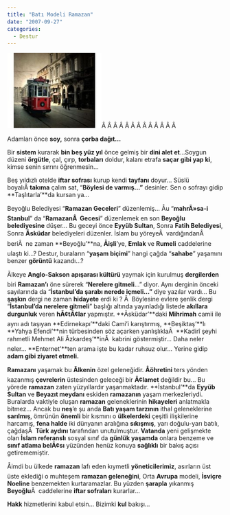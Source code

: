 ```yaml
---
title: "Batı Modeli Ramazan"
date: "2007-09-27"
categories: 
  - Destur
---
```


[![793.jpg](../uploads/2007/09/793.jpg)](../uploads/2007/09/793.jpg "793.jpg")Â Â Â Â Â Â Â Â Â Â Â Â Â 

Adamları önce **soy,** sonra **çorba dağıt...**

Bir **sistem** kurarak **bin beş yüz yıl** önce gelmiş bir **dini alet et**...Soygun düzeni **örgütle**, çal, çırp, **torbaları** doldur, kalanı etrafa **saçar gibi yap ki**, kimse senin sırrını öğrenmesin...

Beş yıldızlı otelde **iftar sofrası** kurup kendi **tayfanı** doyur... Süslü boyalıÂ **takıma** çalım sat, “**Böylesi de varmış...”** desinler. Sen o sofrayı gidip **Taşlıtarla’**da kursan ya...

Beyoğlu Belediyesi “**Ramazan Geceleri**” düzenlemiş... Åu “**mahrÃ»sa-i Stanbul**” da “**RamazanÂ  Gecesi**” düzenlemek en son **Beyoğlu belediyesine** düşer... Bu geceyi önce **Eyyüb Sultan**, Sonra **Fatih Belediyesi**, Sonra **Ãsküdar** belediyeleri düzenler. İslam bu yöreyeÂ  vardığındanÂ  beriÂ  ne zaman **Beyoğlu’**na, **Åişli**’ye, **Emlak** ve **Rumeli** caddelerine ulaştı ki...? Destur, buraların “**yaşam biçimi**” hangi çağda “**sahabe**” yaşamını benzer **görüntü** kazandı...?

Ãlkeye **Anglo-Sakson** **apışarası kültürü** yaymak için kurulmuş **dergilerden** biri **Ramazan’ı** öne sürerek “**Nerelere gitmeli**...” diyor. Aynı derginin önceki sayılarında da “**İstanbul’da şarabı nerede içmeli...”** diye yazılar vardı... Bu **şaşkın** dergi ne zaman **hidayete** erdi ki ? Â  Böylesine evlere şenlik dergi “**İstanbul’da nerelere gitmeli**” başlığı altında yayınladığı listede **akıllara durgunluk** veren **hÃ¢tÃ¢lar** yapmıştır. **Ãsküdar’**daki **Mihrimah** camii ile aynı adı taşıyan **Edirnekapı’**daki Cami’i karıştırmış, **Beşiktaş’**lı **Yahya Efendi’**nin türbesinden söz açarken yanlışlıklaÂ  **Kadirî şeyhi rahmetli Mehmet Ali Ãzkardeş’**inÂ  kabrini göstermiştir... Daha neler neler... **Enternet’**ten arama işte bu kadar ruhsuz olur... Yerine gidip **adam gibi ziyaret etmeli.**

**Ramazanı** yaşamak bu **Ãlkenin** özel geleneğidir. **Åöhretini** ters yönden kazanmış **çevrelerin** üstesinden geleceği bir **Ã¢lamet** değildir bu... Bu yörede **ramazan** zaten yüzyıllardır yaşanmaktadır. **İstanbul’**da **Eyyüb Sultan** ve **Beyazıt meydanı** eskiden **ramazanın** yaşam merkezleriydi. Buralarda vaktiyle oluşan **ramazan** geleneklerinin **hikayeleri** anlatmakla bitmez... Ancak bu **neş**’e şu anda **Batı yaşam tarzının** ithal geleneklerine **sarılmış**, ömrünün **önemli** bir kısmını o **ülkelerdeki** çeşitli ilişkilerine harcamış, **fena halde** iki dünyanın aralığına **sıkışmış**, yarı doğulu-yarı batılı, çağdaşÂ  **Türk aydını** tarafından unutulmuştur. **Vatanda** yeni gelişmekte olan **İslam referanslı** sosyal sınıf da **günlük yaşamda** onlara benzeme ve **sınıf atlama belÃ¢sı** yüzünden henüz konuya **sağlıklı** bir bakış açısı getirememiştir.

Åimdi bu ülkede **ramazan** lafı eden kıymetli **yöneticilerimiz**, asırların üst üste eklediği o muhteşem **ramazan geleneğini**, Orta **Avrupa** modeli, **İsviçre Noeline** benzemekten kurtaramazlar. Bu yüzden **şarapla** yıkanmış **Beyoğlu**Â  caddelerine **iftar sofraları** kurarlar...

**Hakk** hizmetlerini kabul etsin... Bizimki **kul** bakışı...
